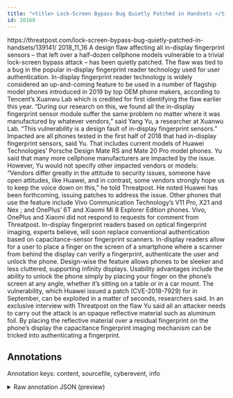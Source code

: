 ```yaml
---
title: "<title> Lock-Screen Bypass Bug Quietly Patched in Handsets </title>"
id: 10169
---
```


<title> Lock-Screen Bypass Bug Quietly Patched in Handsets </title>
<source> https://threatpost.com/lock-screen-bypass-bug-quietly-patched-in-handsets/139141/ </source>
<date> 2018_11_16 </date>
<text>
A design flaw affecting all in-display fingerprint sensors – that left over a half-dozen cellphone models vulnerable to a trivial lock-screen bypass attack – has been quietly patched. The flaw was tied to a bug in the popular in-display fingerprint reader technology used for user authentication.
In-display fingerprint reader technology is widely considered an up-and-coming feature to be used in a number of flagship model phones introduced in 2019 by top OEM phone makers, according to Tencent’s Xuanwu Lab which is credited for first identifying the flaw earlier this year.
“During our research on this, we found all the in-display fingerprint sensor module suffer the same problem no matter where it was manufactured by whatever vendors,” said Yang Yu, a researcher at Xuanwu Lab. “This vulnerability is a design fault of in-display fingerprint sensors.”
Impacted are all phones tested in the first half of 2018 that had in-display fingerprint sensors, said Yu.
That includes current models of Huawei Technologies’ Porsche Design Mate RS and Mate 20 Pro model phones. Yu said that many more cellphone manufacturers are impacted by the issue.
However, Yu would not specify other impacted vendors or models: “Vendors differ greatly in the attitude to security issues, someone have open attitudes, like Huawei, and in contrast, some vendors strongly hope us to keep the voice down on this,” he told Threatpost. He noted Huawei has been forthcoming, issuing patches to address the issue.
Other phones that use the feature include Vivo Communication Technology’s V11 Pro, X21 and Nex ; and OnePlus’ 6T and Xiaomi Mi 8 Explorer Edition phones. Vivo, OnePlus and Xiaomi did not respond to requests for comment from Threatpost.
In-display fingerprint readers based on optical fingerprint imaging, experts believe, will soon replace conventional authentication based on capacitance-sensor fingerprint scanners. In-display readers allow for a user to place a finger on the screen of a smartphone where a scanner from behind the display can verify a fingerprint, authenticate the user and unlock the phone.
Design-wise the feature allows phones to be sleeker and less cluttered, supporting infinity displays. Usability advantages include the ability to unlock the phone simply by placing your finger on the phone’s screen at any angle, whether it’s sitting on a table or in a car mount.
The vulnerability, which Huawei issued a patch (CVE-2018-7929) for in September, can be exploited in a matter of seconds, researchers said. In an exclusive interview with Threatpost on the flaw Yu said all an attacker needs to carry out the attack is an opaque reflective material such as aluminum foil. By placing the reflective material over a residual fingerprint on the phone’s display the capacitance fingerprint imaging mechanism can be tricked into authenticating a fingerprint.
</text>



## Annotations

Annotation keys: content, sourcefile, cyberevent, info

<details>
<summary>Raw annotation JSON (preview)</summary>

```json
{
  "content": "A design flaw affecting all in-display fingerprint sensors \u2013 that left over a half-dozen cellphone models vulnerable to a trivial lock-screen bypass attack \u2013 has been quietly patched. The flaw was tied to a bug in the popular in-display fingerprint reader technology used for user authentication. In-display fingerprint reader technology is widely considered an up-and-coming feature to be used in a number of flagship model phones introduced in 2019 by top OEM phone makers, according to Tencent\u2019s Xuanwu Lab which is credited for first identifying the flaw earlier this year. \u201cDuring our research on this, we found all the in-display fingerprint sensor module suffer the same problem no matter where it was manufactured by whatever vendors,\u201d said Yang Yu, a researcher at Xuanwu Lab. \u201cThis vulnerability is a design fault of in-display fingerprint sensors.\u201d Impacted are all phones tested in the first half of 2018 that had in-display fingerprint sensors, said Yu. That includes current models of Huawei Technologies\u2019 Porsche Design Mate RS and Mate 20 Pro model phones. Yu said that many more cellphone manufacturers are impacted by the issue. However, Yu would not specify other impacted vendors or models: \u201cVendors differ greatly in the attitude to security issues, someone have open attitudes, like Huawei, and in contrast, some vendors strongly hope us to keep the voice down on this,\u201d he told Threatpost. He noted Huawei has been forthcoming, issuing patches to address the issue. Other phones that use the feature include Vivo Communication Technology\u2019s V11 Pro, X21 and Nex ; and OnePlus\u2019 6T and Xiaomi Mi 8 Explorer Edition phones. Vivo, OnePlus and Xiaomi did not respond to requests for comment from Threatpost. In-display fingerprint readers based on optical fingerprint imaging, experts believe, will soon replace conventional authentication based on capacitance-sensor fingerprint scanners. In-display readers allow for a user to place a finger on the screen of a smartphone where a scanner from behind the display can verify a fingerprint, authenticate the user and unlock the phone. Design-wise the feature allows phones to be sleeker and less cluttered, supporting infinity displays. Usability advantages include the ability to unlock the phone simply by placing your finger on the phone\u2019s screen at any angle, whether it\u2019s sitting on a table or in a car mount. The vulnerability, which Huawei issued a patch (CVE-2018-7929) for in September, can be exploited in a matter of seconds, researchers said. In an exclusive interview with Threatpost on the flaw Yu said all an attacker needs to carry out the attack is an opaque reflective material such as aluminum foil. By placing the reflective material over a residual fingerprint on the phone\u2019s display the capacitance fingerprint imaging mechanism can be tricked into authenticating a fingerprint.",
  "sourcefile": "10169.txt",
  "cyberevent": {
    "hopper": [
      {
        "index": 0,
        "relation": "Same",
        "events": [
          {
            "index": "E5",
            "type": "Vulnerability-related",
            "realis": "Actual",
            "nugget": {
              "startOffset": 1451,
              "index": "T14",
              "endOffset": 1458,
              "text": "issuing"
            },
            "argument": [
              {
                "index": "T15",
                "text": "patches",
                "endOffset": 1466,
                "role": {
                  "type": "Patch"
                },
                "startOffset": 1459,
                "type": "Patch"
              },
              {
                "index": "T13",
                "external_reference": {
                  "dbpediaURI": "http://dbpedia.org/resource/Huawei",
                  "wikidataid": "Q160120"
                },
                "endOffset": 1428,
                "role": {
                  "type": "
```
</details>
